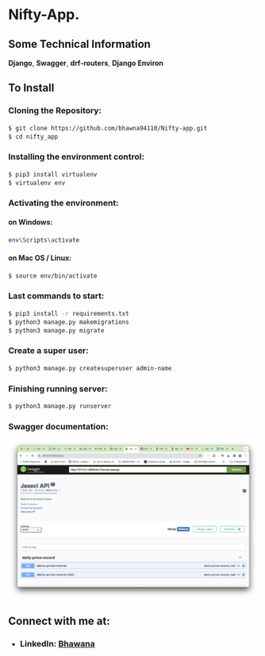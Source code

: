 
# Nifty-App.

## Some Technical Information

  **Django**,
  **Swagger**,
  **drf-routers**,
  **Django Environ**


## To Install

### Cloning the Repository:

```bash
$ git clone https://github.com/bhawna94110/Nifty-app.git
$ cd nifty_app
```

### Installing the environment control:

```bash
$ pip3 install virtualenv
$ virtualenv env
```

### Activating the environment:

#### on Windows:

```bash
env\Scripts\activate
```

#### on Mac OS / Linux:

```bash
$ source env/bin/activate
```

### Last commands to start:

```bash
$ pip3 install -r requirements.txt
$ python3 manage.py makemigrations
$ python3 manage.py migrate
```

### Create a super user:

```bash
$ python3 manage.py createsuperuser admin-name
```

### Finishing running server:

```bash
$ python3 manage.py runserver
```

### Swagger documentation:
![alt text](swagger.png)


    
## Connect with me at:

- ### LinkedIn: [Bhawana](https://www.linkedin.com/in/kbhawna/)


